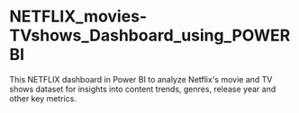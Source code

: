 # NETFLIX_movies-TVshows_Dashboard_using_POWERBI
This NETFLIX dashboard in Power BI to analyze Netflix's movie and TV shows dataset for insights into content trends, genres, release year and other key metrics.
